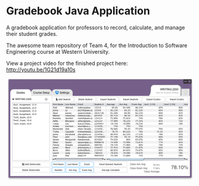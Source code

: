 Gradebook Java Application
=====

A gradebook application for professors to record, calculate, and manage their student grades. 

The awesome team repository of Team 4, for the Introduction to Software Engineering course at Western University.

View a project video for the finished project here: http://youtu.be/1G21d19a10s

![Gradebook](https://raw.githubusercontent.com/jennale/Gradebook-Java/master/Design/screenshot.png)